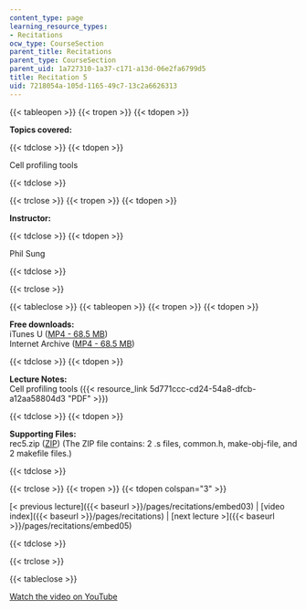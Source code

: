 ```yaml
---
content_type: page
learning_resource_types:
- Recitations
ocw_type: CourseSection
parent_title: Recitations
parent_type: CourseSection
parent_uid: 1a727310-1a37-c171-a13d-06e2fa6799d5
title: Recitation 5
uid: 7218054a-105d-1165-49c7-13c2a6626313
---
```


{{< tableopen >}}
{{< tropen >}}
{{< tdopen >}}


**Topics covered:**


{{< tdclose >}}
{{< tdopen >}}


Cell profiling tools


{{< tdclose >}}

{{< trclose >}}
{{< tropen >}}
{{< tdopen >}}


**Instructor:**


{{< tdclose >}}
{{< tdopen >}}


Phil Sung


{{< tdclose >}}

{{< trclose >}}

{{< tableclose >}}
{{< tableopen >}}
{{< tropen >}}
{{< tdopen >}}


**Free downloads:**  
iTunes U ([MP4 - 68.5 MB](http://deimos3.apple.com/WebObjects/Core.woa/Browse/mit.edu.2210868377.02210868382.2210612188?i=1468747563))  
Internet Archive ([MP4 - 68.5 MB](http://www.archive.org/download/MIT6.189IAP07/ocw-6.189-iap07-rec05_300k.mp4))


{{< tdclose >}}
{{< tdopen >}}


**Lecture Notes:**  
Cell profiling tools ({{< resource_link 5d771ccc-cd24-54a8-dfcb-a12aa58804d3 "PDF" >}})


{{< tdclose >}}
{{< tdopen >}}


**Supporting Files:**  
rec5.zip ([ZIP](/courses/electrical-engineering-and-computer-science/6-189-multicore-programming-primer-january-iap-2007/recitations/rec5.zip)) (The ZIP file contains: 2 .s files, common.h, make-obj-file, and 2 makefile files.)


{{< tdclose >}}

{{< trclose >}}
{{< tropen >}}
{{< tdopen colspan="3" >}}


[\< previous lecture]({{< baseurl >}}/pages/recitations/embed03) | [video index]({{< baseurl >}}/pages/recitations) | [next lecture >]({{< baseurl >}}/pages/recitations/embed05)


{{< tdclose >}}

{{< trclose >}}

{{< tableclose >}}

[Watch the video on YouTube](http://www.youtube.com/v/gIuL_WdfH74&showsearch=0&fs=1&showinfo=0)